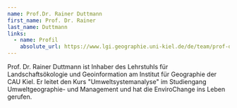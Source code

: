 ```yaml
---
name: Prof.Dr. Rainer Duttmann
first_name: Prof. Dr. Rainer
last_name: Duttmann
links:
  - name: Profil
    absolute_url: https://www.lgi.geographie.uni-kiel.de/de/team/prof-dr-rainer-duttmann/duttmann
---
```


Prof. Dr. Rainer Duttmann ist Inhaber des Lehrstuhls für Landschaftsökologie und Geoinformation am Institut für Geographie der CAU Kiel. Er leitet den Kurs "Umweltsystemanalyse" im Studiengang Umweltgeographie- und Management und hat die EnviroChange ins Leben gerufen.